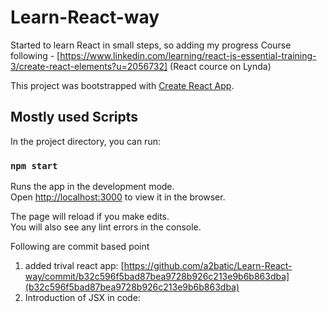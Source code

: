 # Learn-React-way
Started to learn React in small steps, so adding my progress
Course following - [https://www.linkedin.com/learning/react-js-essential-training-3/create-react-elements?u=2056732] (React cource on Lynda)

This project was bootstrapped with [Create React App](https://github.com/facebook/create-react-app).

## Mostly used Scripts

In the project directory, you can run:

### `npm start`

Runs the app in the development mode.<br>
Open [http://localhost:3000](http://localhost:3000) to view it in the browser.

The page will reload if you make edits.<br>
You will also see any lint errors in the console.

Following are commit based point

1. added trival react app: [https://github.com/a2batic/Learn-React-way/commit/b32c596f5bad87bea9728b926c213e9b6b863dba](b32c596f5bad87bea9728b926c213e9b6b863dba)
2. Introduction of JSX in code: 